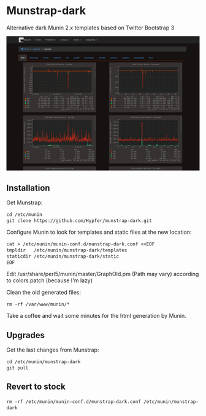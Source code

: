 Munstrap-dark
========

Alternative dark Munin 2.x templates based on Twitter Bootstrap 3

![Sample](sample.jpg)

Installation
------------

Get Munstrap:

```
cd /etc/munin
git clone https://github.com/Hypfer/munstrap-dark.git
```

Configure Munin to look for templates and static files at the new location:

```
cat > /etc/munin/munin-conf.d/munstrap-dark.conf <<EOF
tmpldir   /etc/munin/munstrap-dark/templates
staticdir /etc/munin/munstrap-dark/static
EOF
```

Edit /usr/share/perl5/munin/master/GraphOld.pm (Path may vary) according to colors.patch (because I'm lazy)


Clean the old generated files:

```
rm -rf /var/www/munin/*
```

Take a coffee and wait some minutes for the html generation by Munin.

Upgrades
--------

Get the last changes from Munstrap:

```
cd /etc/munin/munstrap-dark
git pull
```

Revert to stock
---------------

```
rm -rf /etc/munin/munin-conf.d/munstrap-dark.conf /etc/munin/munstrap-dark
```

